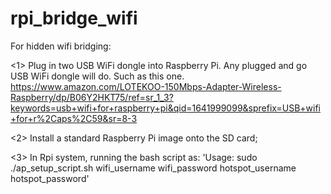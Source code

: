 # rpi_bridge_wifi

For hidden wifi bridging:

<1> 
Plug in two USB WiFi dongle into Raspberry Pi. Any plugged and go USB WiFi dongle will do. Such as this one. https://www.amazon.com/LOTEKOO-150Mbps-Adapter-Wireless-Raspberry/dp/B06Y2HKT75/ref=sr_1_3?keywords=usb+wifi+for+raspberry+pi&qid=1641999099&sprefix=USB+wifi+for+r%2Caps%2C59&sr=8-3 


<2>
Install a standard Raspberry Pi image onto the SD card; 


<3>
In Rpi system, running the bash script as:
'Usage: sudo ./ap_setup_script.sh wifi_username wifi_password hotspot_username hotspot_password'
